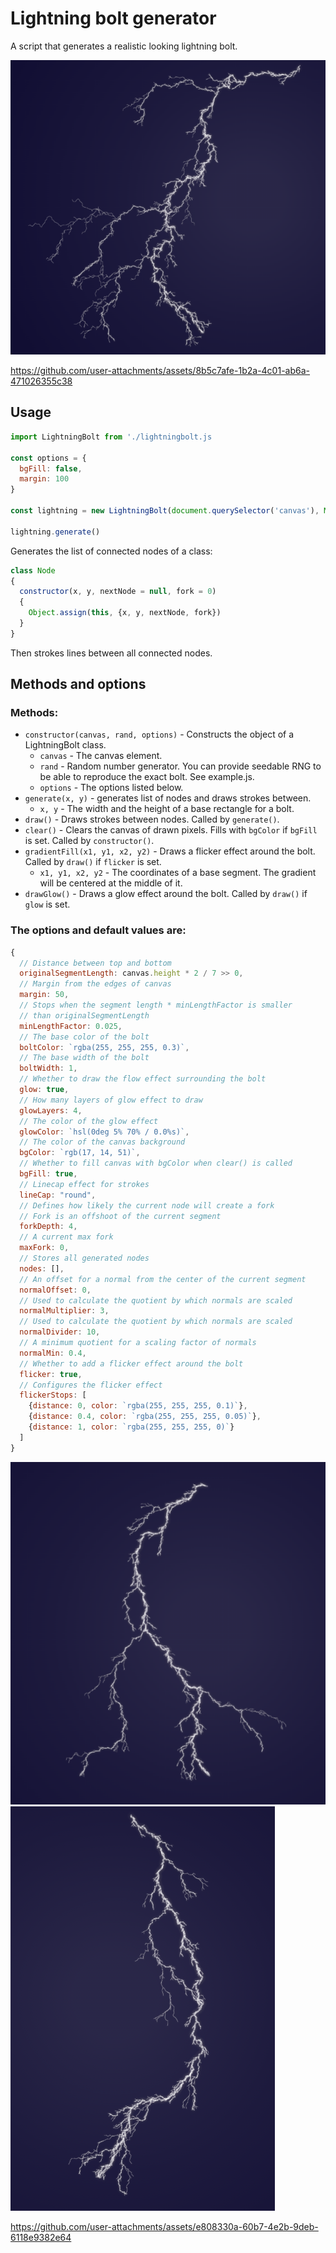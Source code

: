 # Lightning bolt generator

A script that generates a realistic looking lightning bolt.

![alt text](example2.png?raw=true)


https://github.com/user-attachments/assets/8b5c7afe-1b2a-4c01-ab6a-471026355c38


## Usage

```js
import LightningBolt from './lightningbolt.js

const options = {
  bgFill: false,
  margin: 100
}

const lightning = new LightningBolt(document.querySelector('canvas'), Math.random, options)

lightning.generate()
```

Generates the list of connected nodes of a class:
```js
class Node
{
  constructor(x, y, nextNode = null, fork = 0)
  {
    Object.assign(this, {x, y, nextNode, fork})
  }
}
```
Then strokes lines between all connected nodes.

## Methods and options

### Methods:
* `constructor(canvas, rand, options)` - Constructs the object of a LightningBolt class.
    * `canvas` - The canvas element.
    * `rand` - Random number generator. You can provide seedable RNG to be able to reproduce the exact bolt. See example.js.
    * `options` - The options listed below.
* `generate(x, y)` - generates list of nodes and draws strokes between.
    * `x, y` - The width and the height of a base rectangle for a bolt.
* `draw()` - Draws strokes between nodes. Called by `generate()`.
* `clear()` - Clears the canvas of drawn pixels. Fills with `bgColor` if `bgFill` is set. Called by `constructor()`.
* `gradientFill(x1, y1, x2, y2)` - Draws a flicker effect around the bolt. Called by `draw()` if `flicker` is set.
    * `x1, y1, x2, y2` - The coordinates of a base segment. The gradient will be centered at the middle of it.
* `drawGlow()` - Draws a glow effect around the bolt. Called by `draw()` if `glow` is set.

### The options and default values are:
```js
{
  // Distance between top and bottom
  originalSegmentLength: canvas.height * 2 / 7 >> 0, 
  // Margin from the edges of canvas
  margin: 50, 
  // Stops when the segment length * minLengthFactor is smaller
  // than originalSegmentLength
  minLengthFactor: 0.025, 
  // The base color of the bolt
  boltColor: `rgba(255, 255, 255, 0.3)`, 
  // The base width of the bolt
  boltWidth: 1, 
  // Whether to draw the flow effect surrounding the bolt
  glow: true, 
  // How many layers of glow effect to draw
  glowLayers: 4, 
  // The color of the glow effect
  glowColor: `hsl(0deg 5% 70% / 0.0%s)`, 
  // The color of the canvas background
  bgColor: `rgb(17, 14, 51)`, 
  // Whether to fill canvas with bgColor when clear() is called
  bgFill: true, 
  // Linecap effect for strokes
  lineCap: "round", 
  // Defines how likely the current node will create a fork
  // Fork is an offshoot of the current segment
  forkDepth: 4, 
  // A current max fork
  maxFork: 0, 
  // Stores all generated nodes
  nodes: [], 
  // An offset for a normal from the center of the current segment
  normalOffset: 0, 
  // Used to calculate the quotient by which normals are scaled 
  normalMultiplier: 3, 
  // Used to calculate the quotient by which normals are scaled
  normalDivider: 10, 
  // A minimum quotient for a scaling factor of normals
  normalMin: 0.4, 
  // Whether to add a flicker effect around the bolt 
  flicker: true, 
  // Configures the flicker effect
  flickerStops: [ 
    {distance: 0, color: `rgba(255, 255, 255, 0.1)`},
    {distance: 0.4, color: `rgba(255, 255, 255, 0.05)`},
    {distance: 1, color: `rgba(255, 255, 255, 0)`}
  ]
}
```

![alt text](example.png?raw=true)
![alt text](example3.png?raw=true)


https://github.com/user-attachments/assets/e808330a-60b7-4e2b-9deb-6118e9382e64


